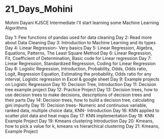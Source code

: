 # 21_Days_Mohini
Mohini Dayani
KJSCE
Intermediate I'll start learning some Machine Learning Algorithms

Day 1: Few functions of pandas used for data cleaning
Day 2: Read more about Data Cleaning
Day 3: Introduction to Machine Learning and its types
Day 4: Linear Regression- Very basics
Day 5: Linear Regression, Algebra, Equations, Patterns, The Least Square Method
Day 6: Linear Regression, Fit, Coefficient of Determination, Basic code for Linear regression 
Day 7: Linear Regression, Standardized Regression, Coding for Linear Regression
Day 8: Logistic Regression, Introduction, Probability, Odds, Odds ratio, Logit, Regression Equation, Estimating the probability, Odds ratio for any interval, Logistic regression in Excel & google sheet
Day 9: Example projects on Logistic Regression
Day 10: Decision Tree, Introduction
Day 11: Decision tree example project
Day 12: Practice Project
Day 13: Decision trees, how to use decision trees to make decisions, descriptions of decision trees and their parts
Day 14: Decision trees, how to build a decision tree, calculating gini impurity
Day 15: Decision trees- Numeric and continuous variable, ranked data, multiple choice data, KNN- Introduction
Day 16: KNN applied to scatter plot data and heat maps
Day 17: KNN implementation
Day 18: KNN Example Project
Day 19: Kmeans clustering Introduction 
Day 20: Kmeans, how to pick a value for k, kmeans vs hierarchical clustering 
Day 21: Kmeans, Example Project

